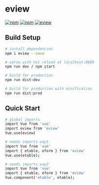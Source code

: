 # eview

[![npm](https://img.shields.io/npm/v/npm.svg)](https://www.npmjs.com/package/eview)
[![npm](https://img.shields.io/npm/l/express.svg)](https://www.npmjs.com/package/eview)
[![eview](https://img.shields.io/badge/eview-0.0.3-brightgreen.svg)](https://www.npmjs.com/package/eview)

## Build Setup

``` bash
# install dependencies
npm i eview --save

# serve with hot reload at localhost:8080
npm run dev / npm start

# build for production
npm run dist:dev

# build for production with minification
npm run dist:prod
```

## Quick Start

``` bash
# global imports
import Vue from 'vue'
import eview from 'eview'
Vue.use(eview)

# needs imports way1
import Vue from 'vue'
import { etable, eform } from 'eview'
Vue.use(etable);

# needs imports way2
import Vue from 'vue'
import { etable, eform } from 'eview'
Vue.component('etable', etable);
```
